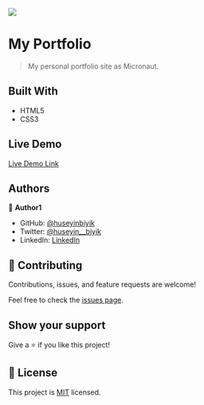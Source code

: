 ![](https://img.shields.io/badge/Microverse-blueviolet)

# My Portfolio

> My personal portfolio site as Micronaut.


## Built With

- HTML5
- CSS3

## Live Demo

[Live Demo Link](https://huseyinbiyik.github.io/personal-portfolio/)



## Authors

👤 **Author1**

- GitHub: [@huseyinbiyik](https://github.com/huseyinbiyik)
- Twitter: [@huseyin__biyik](https://twitter.com/huseyin__biyik)
- LinkedIn: [LinkedIn](https://www.linkedin.com/in/huseyin-b%C4%B1y%C4%B1k/)

## 🤝 Contributing

Contributions, issues, and feature requests are welcome!

Feel free to check the [issues page](../../issues/).

## Show your support

Give a ⭐️ if you like this project!

## 📝 License

This project is [MIT](./MIT.md) licensed.
